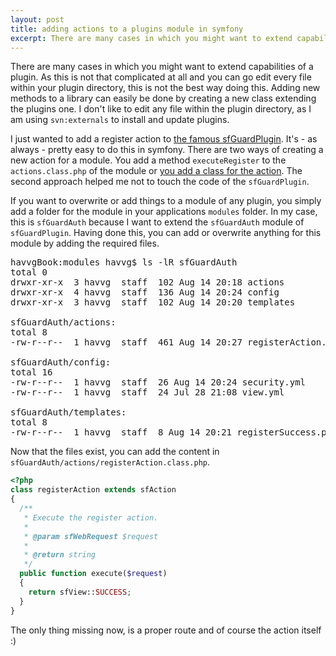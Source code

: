 ```yaml
---
layout: post
title: adding actions to a plugins module in symfony
excerpt: There are many cases in which you might want to extend capabilities of a plugin. As this is not that complicated at all and you can go edit every file within your plugin directory, this is not the best way doing this. Adding new methods to a library can easily be done by creating a new class extending the plugins one. I don't like to edit any file within the plugin directory, as I am using `svn:externals` to install and update plugins.
---
```

There are many cases in which you might want to extend capabilities of a plugin. As this is not that complicated at all and you can go edit every file within your plugin directory, this is not the best way doing this. Adding new methods to a library can easily be done by creating a new class extending the plugins one. I don't like to edit any file within the plugin directory, as I am using `svn:externals` to install and update plugins.

I just wanted to add a register action to [the famous sfGuardPlugin](https://www.symfony-project.org/plugins/sfGuardPlugin "Plugins | sfGuardPlugin | symfony | Web PHP Framework"). It's - as always - pretty easy to do this in symfony. There are two ways of creating a new action for a module. You add a method `executeRegister` to the `actions.class.php` of the module or [you add a class for the action](https://www.symfony-project.org/book/1_2/06-Inside-the-Controller-Layer#chapter_06_sub_alternative_action_class_syntax "The Definitive Guide to symfony | Chapter 6 - Inside The Controller Layer | symfony | Web PHP Framework:"). The second approach helped me not to touch the code of the `sfGuardPlugin`.

If you want to overwrite or add things to a module of any plugin, you simply add a folder for the module in your applications `modules` folder. In my case, this is `sfGuardAuth` because I want to extend the `sfGuardAuth` module of `sfGuardPlugin`. Having done this, you can add or overwrite anything for this module by adding the required files.

<pre>
havvgBook:modules havvg$ ls -lR sfGuardAuth
total 0
drwxr-xr-x  3 havvg  staff  102 Aug 14 20:18 actions
drwxr-xr-x  4 havvg  staff  136 Aug 14 20:24 config
drwxr-xr-x  3 havvg  staff  102 Aug 14 20:20 templates
 
sfGuardAuth/actions:
total 8
-rw-r--r--  1 havvg  staff  461 Aug 14 20:27 registerAction.class.php
 
sfGuardAuth/config:
total 16
-rw-r--r--  1 havvg  staff  26 Aug 14 20:24 security.yml
-rw-r--r--  1 havvg  staff  24 Jul 28 21:08 view.yml
 
sfGuardAuth/templates:
total 8
-rw-r--r--  1 havvg  staff  8 Aug 14 20:21 registerSuccess.php
</pre>

Now that the files exist, you can add the content in `sfGuardAuth/actions/registerAction.class.php`.

```php
<?php
class registerAction extends sfAction
{
  /**
   * Execute the register action.
   *
   * @param sfWebRequest $request
   *
   * @return string
   */
  public function execute($request)
  {
    return sfView::SUCCESS;
  }
}
```

The only thing missing now, is a proper route and of course the action itself :)
